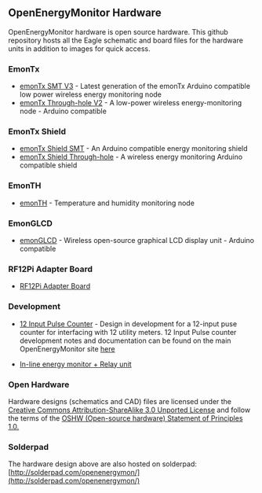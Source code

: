 ## OpenEnergyMonitor Hardware

OpenEnergyMonitor hardware is open source hardware. This github repository hosts all the Eagle schematic and board files for the hardware units in addition to images for quick access.

### EmonTx

- [emonTx SMT V3](emonTxV3) - Latest generation of the emonTx Arduino compatible low power wireless energy monitoring node
- [emonTx Through-hole V2](emonTxV2) - A low-power wireless energy-monitoring node - Arduino compatible

### EmonTx Shield

- [emonTx Shield SMT](emontx-shield-smt) - An Arduino compatible energy monitoring shield
- [emonTx Shield Through-hole](emontx-shield-v1) - A wireless energy monitoring Arduino compatible shield

### EmonTH

- [emonTH](emonTH) - Temperature and humidity monitoring node

### EmonGLCD

- [emonGLCD](emonGLCD_V1) - Wireless open-source graphical LCD display unit - Arduino compatible

### RF12Pi Adapter Board

- [RF12Pi Adapter Board](RFM2Pi/readme.md)

### Development

- [12 Input Pulse Counter](12-input-pulse-counter) - Design in development for a 12-input puse counter for interfacing with 12 utility meters. 12 Input Pulse counter development notes and documentation can be found on the main OpenEnergyMonitor site [here](http://openenergymonitor.org/emon/buildingblocks/12-input-pulse-counting)

- [In-line energy monitor + Relay unit](relay-unit/readme.md)

### Open Hardware

Hardware designs (schematics and CAD) files are licensed under the [Creative Commons Attribution-ShareAlike 3.0 Unported License](http://creativecommons.org/licenses/by-sa/3.0/) and follow the terms of the [OSHW (Open-source hardware) Statement of Principles 1.0.](http://freedomdefined.org/OSHW)

### Solderpad

The hardware design above are also hosted on solderpad: [http://solderpad.com/openenergymon/](http://solderpad.com/openenergymon/)
